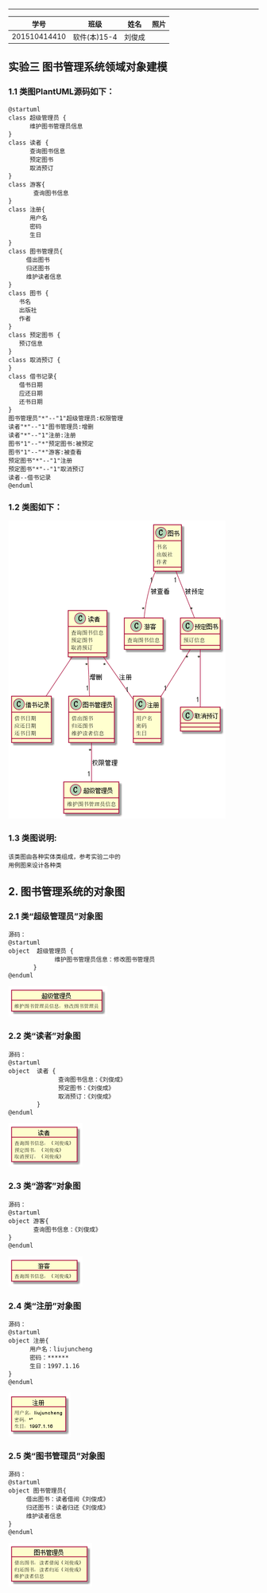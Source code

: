 
--------------------------
|学号|班级|姓名|照片|
|:-------:|:-------------: | :----------:|:---:|
|201510414410|软件(本)15-4|刘俊成||

实验三 图书管理系统领域对象建模
------------

### 1.1 类图PlantUML源码如下：
```
@startuml
class 超级管理员 {
      维护图书管理员信息
}
class 读者 {
      查询图书信息
      预定图书
      取消预订
}
class 游客{
       查询图书信息
}
class 注册{
      用户名
      密码
      生日
}
class 图书管理员{
     借出图书
     归还图书
     维护读者信息
}
class 图书 {
   书名
   出版社
   作者
}
class 预定图书 {
   预订信息
}
class 取消预订 {
}
class 借书记录{
   借书日期
   应还日期
   还书日期
}
图书管理员"*"--"1"超级管理员:权限管理
读者"*"--"1"图书管理员:增删
读者"*"--"1"注册:注册
图书"1"--"*"预定图书:被预定
图书"1"--"*"游客:被查看
预定图书"*"--"1"注册
预定图书"*"--"1"取消预订
读者--借书记录
@enduml
```

### 1.2 类图如下：

![](11.png)

### 1.3 类图说明:
~~~
该类图由各种实体类组成，参考实验二中的
用例图来设计各种类
~~~

## 2. 图书管理系统的对象图

###     2.1 类“超级管理员”对象图
```
源码：
@startuml
object  超级管理员 {
             维护图书管理员信息：修改图书管理员
       }
@enduml
```
![](12.png)

###     2.2 类“读者”对象图
```
源码：
@startuml
object  读者 {
              查询图书信息：《刘俊成》
              预定图书：《刘俊成》
              取消预订：《刘俊成》
        }
@enduml
```
![](13.png)

###     2.3 类“游客”对象图
```
源码：
@startuml
object 游客{
       查询图书信息：《刘俊成》
}
@enduml
```
![](14.png)

###     2.4 类“注册”对象图
```
源码：
@startuml
object 注册{
      用户名：liujuncheng
      密码：******
      生日：1997.1.16
}
@enduml
```
![](15.png)

###     2.5 类“图书管理员”对象图
```
源码：
@startuml
object 图书管理员{
     借出图书：读者借阅《刘俊成》
     归还图书：读者归还《刘俊成》
     维护读者信息
}
@enduml
```
![](16.png)
